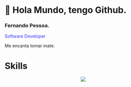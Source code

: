 # :wave: Hola Mundo, tengo Github.
### Fernando Pessoa.  
<p style="color:#33f;">Software Developer</p>    
Me encanta tomar mate.

# Skills
<div align="center">
   <a href="https://skillicons.dev">
    <img src="https://skillicons.dev/icons?i=html,css,js,git,mysql,react,sass,tailwind,vite,php,bootstrap,astro,linux,cpp" />
  </a>
</div>
